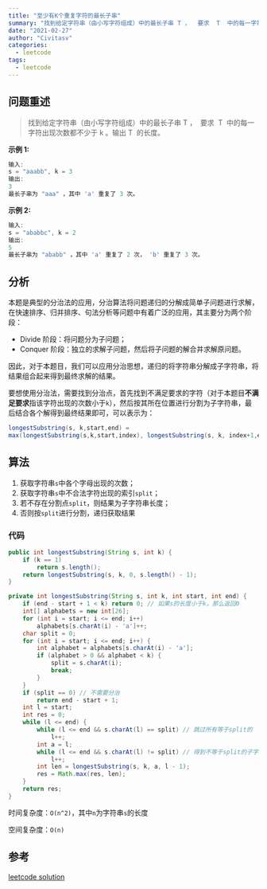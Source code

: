 ```yaml
---
title: "至少有K个重复字符的最长子串"
summary: "找到给定字符串（由小写字符组成）中的最长子串 T ，  要求  T  中的每一字符出现次数都不少于 k 。输出 T  的长度"
date: "2021-02-27"
author: "Civitasv"
categories:
  - leetcode 
tags:
  - leetcode
---
```


## 问题重述

> 找到给定字符串（由小写字符组成）中的最长子串 T ，  要求  T  中的每一字符出现次数都不少于 k 。输出 T  的长度。

**示例 1:**

```java
输入:
s = "aaabb", k = 3
输出:
3
最长子串为 "aaa" ，其中 'a' 重复了 3 次。
```

**示例 2:**

```java
输入:
s = "ababbc", k = 2
输出:
5
最长子串为 "ababb" ，其中 'a' 重复了 2 次， 'b' 重复了 3 次。
```

## 分析

本题是典型的分治法的应用，分治算法将问题递归的分解成简单子问题进行求解，在快速排序、归并排序、句法分析等问题中有着广泛的应用，其主要分为两个阶段：

- Divide 阶段：将问题分为子问题；
- Conquer 阶段：独立的求解子问题，然后将子问题的解合并求解原问题。

因此，对于本题目，我们可以应用分治思想，递归的将字符串分解成子字符串，将结果组合起来得到最终求解的结果。

要想使用分治法，需要找到分治点，首先找到不满足要求的字符（对于本题目**不满足要求**指该字符出现的次数小于`k`），然后按其所在位置进行分割为子字符串，最后结合各个解得到最终结果即可，可以表示为：

```java
longestSubstring(s, k,start,end) =
max(longestSubstring(s,k,start,index), longestSubstring(s, k, index+1,end))
```

## 算法

1. 获取字符串`s`中各个字母出现的次数；
2. 获取字符串`s`中不合法字符出现的索引`split`；
3. 若不存在分割点`split`，则结果为子字符串长度；
4. 否则按`split`进行分割，递归获取结果

### 代码

```java
public int longestSubstring(String s, int k) {
    if (k == 1)
        return s.length();
    return longestSubstring(s, k, 0, s.length() - 1);
}

private int longestSubstring(String s, int k, int start, int end) {
    if (end - start + 1 < k) return 0; // 如果s的长度小于k，那么返回0
    int[] alphabets = new int[26];
    for (int i = start; i <= end; i++)
        alphabets[s.charAt(i) - 'a']++;
    char split = 0;
    for (int i = start; i <= end; i++) {
        int alphabet = alphabets[s.charAt(i) - 'a'];
        if (alphabet > 0 && alphabet < k) {
            split = s.charAt(i);
            break;
        }
    }
    if (split == 0) // 不需要分治
        return end - start + 1;
    int l = start;
    int res = 0;
    while (l <= end) {
        while (l <= end && s.charAt(l) == split) // 跳过所有等于split的
            l++;
        int a = l;
        while (l <= end && s.charAt(l) != split) // 得到不等于split的子字符串
            l++;
        int len = longestSubstring(s, k, a, l - 1);
        res = Math.max(res, len);
    }
    return res;
}
```

时间复杂度：`O(n^2)`，其中`n`为字符串`s`的长度

空间复杂度：`O(n)`

## 参考

[leetcode solution](https://leetcode.com/problems/longest-substring-with-at-least-k-repeating-characters/solution/)
